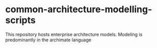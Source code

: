# common-architecture-modelling-scripts
This repository hosts enterprise architecture models. Modeling is predominantly in the archimate language
